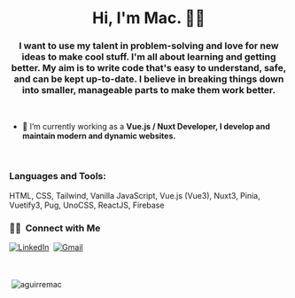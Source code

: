 <h1 align="center">Hi, I'm Mac. 👨‍💻</h1>
<h3 align="center">I want to use my talent in problem-solving and love for new ideas to make cool stuff. I'm all about learning and getting better. My aim is to write code that's easy to understand, safe, and can be kept up-to-date. I believe in breaking things down into smaller, manageable parts to make them work better.</h3>

<br/> 

- 🌱 I’m currently working as a **Vue.js / Nuxt Developer, I develop and maintain modern and dynamic websites.**

<br/> 

<h3 align="left">Languages and Tools:</h3>
<p align="left">
 HTML, CSS, Tailwind, Vanilla JavaScript, Vue.js (Vue3), Nuxt3, Pinia, Vuetify3, Pug, UnoCSS, ReactJS, Firebase  

<br/> 

<h3> 🤝🏻 &nbsp;Connect with Me </h3> 
<p align="left">
<a href="https://linkedin.com/in/mark-john-aguirre"><img src="https://img.shields.io/badge/linkedin-%230077B5.svg?&style=for-the-badge&logo=linkedin&logoColor=white" alt="LinkedIn" /></a>&nbsp;
<a href="mailto:markjohnaguirre@gmail.com?subject=Hi%20Mac"><img src="https://img.shields.io/badge/gmail-%23D14836.svg?&style=for-the-badge&logo=gmail&logoColor=white" alt="Gmail"/></a>&nbsp;
  <br/>

  
  

  
  <br/> 
  <br/> 

<p>&nbsp;<img align="center" src="https://github-readme-stats.vercel.app/api?username=aguirremac&show_icons=true&locale=en" alt="aguirremac" /></p>
